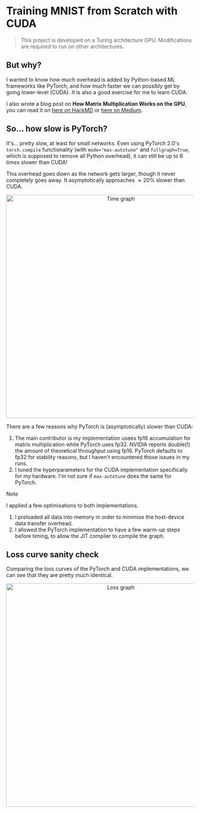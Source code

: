 # Training MNIST from Scratch with CUDA

> This project is developed on a Turing architecture GPU. Modifications are required to run on other architectures.

## But why?

I wanted to know how much overhead is added by Python-based ML frameworks like PyTorch, and how much faster we can possibly get by going lower-level (CUDA). It is also a good exercise for me to learn CUDA.

I also wrote a blog post on **How Matrix Multiplication Works on the GPU**, you can read it on [here on HackMD](https://hackmd.io/@andylo/matrix-multiplication-on-gpu) or [here on Medium](https://towardsdatascience.com/matrix-multiplication-on-the-gpu-e920e50207a8?source=friends_link&sk=020a915e1fce7d910aacda22bce89129).

## So... how slow is PyTorch?

It's... pretty slow, at least for small networks. Even using PyTorch 2.0's `torch.compile` functionality (with `mode="max-autotune"` and `fullgraph=True`, which is supposed to remove all Python overhead), it can still be up to $6$ times slower than CUDA!

This overhead goes down as the network gets larger, though it never completely goes away. It asymptotically approaches $\approx 20$% slower than CUDA.

<p align="center">
    <img src="https://github.com/andylolu2/cuda-nn/assets/66584117/4cea2704-228c-46bc-a274-dd0946083075" width="600" alt="Time graph">
</p>

There are a few reasons why PyTorch is (asymptotically) slower than CUDA:
1. The main contributor is my implementation usees fp16 accumulation for matrix multiplication while PyTorch uses fp32. NVIDIA reports double(!) the amount of theoretical throughput using fp16. PyTorch defaults to fp32 for stability reasons, but I haven't encountered those issues in my runs.
2. I tuned the hyperparameters for the CUDA implementation specifically for my hardware. I'm not sure if `max-autotune` does the same for PyTorch.

> [!NOTE]
> I applied a few optimisations to both implementations.
> 1. I preloaded all data into memory in order to minimise the host-device data transfer overhead.
> 2. I allowed the PyTorch implementation to have a few warm-up steps before timing, to allow the JIT compiler to compile the graph.

## Loss curve sanity check

Comparing the loss curves of the PyTorch and CUDA implementations, we can see that they are pretty much identical.

<p align="center">
    <img src="https://github.com/andylolu2/cuda-nn/assets/66584117/d48f55c5-f53e-4084-ad9b-ae7d6056dfba" width="600" alt="Loss graph">
</p>
